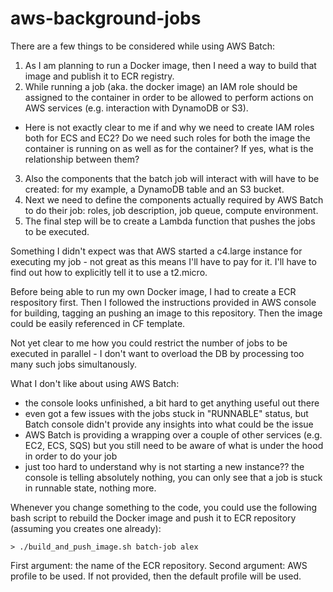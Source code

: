 # aws-background-jobs

There are a few things to be considered while using AWS Batch:
1. As I am planning to run a Docker image, then I need a way to build that image and publish it to ECR registry.
2. While running a job (aka. the docker image) an IAM role should be assigned to the container in order to be allowed to perform actions on AWS services (e.g. interaction with DynamoDB or S3).
- Here is not exactly clear to me if and why we need to create IAM roles both for ECS and EC2? Do we need such roles for both the image the container is running on as well as for the container? If yes, what is the relationship between them?
3. Also the components that the batch job will interact with will have to be created: for my example, a DynamoDB table and an S3 bucket.
4. Next we need to define the components actually required by AWS Batch to do their job: roles, job description, job queue, compute environment.
5. The final step will be to create a Lambda function that pushes the jobs to be executed.

Something I didn't expect was that AWS started a c4.large instance for executing my job - not great as this means I'll have to pay for it. I'll have to find out how to explicitly tell it to use a t2.micro.

Before being able to run my own Docker image, I had to create a ECR respository first. Then I followed the instructions provided in AWS console for building, tagging an pushing an image to this repository. Then the image could be easily referenced in CF template.

Not yet clear to me how you could restrict the number of jobs to be executed in parallel - I don't want to overload the DB by processing too many such jobs simultanously.

What I don't like about using AWS Batch:
- the console looks unfinished, a bit hard to get anything useful out there
- even got a few issues with the jobs stuck in "RUNNABLE" status, but Batch console didn't provide any insights into what could be the issue
- AWS Batch is providing a wrapping over a couple of other services (e.g. EC2, ECS, SQS) but you still need to be aware of what is under the hood in order to do your job
- just too hard to understand why is not starting a new instance?? the console is telling absolutely nothing, you can only see that a job is stuck in runnable state, nothing more.


Whenever you change something to the code, you could use the following bash script to rebuild the Docker image and push it to ECR repository (assuming you creates one already):
```
> ./build_and_push_image.sh batch-job alex
```
First argument: the name of the ECR repository.
Second argument: AWS profile to be used. If not provided, then the default profile will be used.